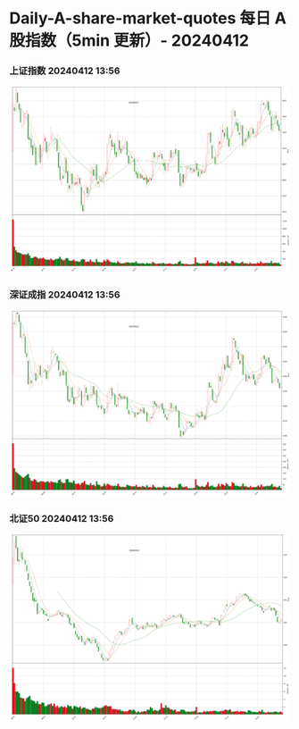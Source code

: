 
# Daily-A-share-market-quotes 每日 A 股指数（5min 更新）- 20240412

### 上证指数 20240412 13:56
![](./fig/2024/4/20240412-sh000001.png)

### 深证成指 20240412 13:56
![](./fig/2024/4/20240412-sz399001.png)

### 北证50 20240412 13:56
![](./fig/2024/4/20240412-bj899050.png)
